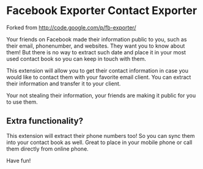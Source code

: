 Facebook Exporter Contact Exporter
==================================

Forked from http://code.google.com/p/fb-exporter/

Your friends on Facebook made their information public to you, such as their email, phonenumber, and websites. They want you to know about them! But there is no way to extract such date and place it in your most used contact book so you can keep in touch with them.

This extension will allow you to get their contact information in case you would like to contact them with your favorite email client. You can extract their information and transfer it to your client.  

Your not stealing their information, your friends are making it public for you to use them.


Extra functionality?
-------------------
This extension will extract their phone numbers too! So you can sync them into your contact book as well. Great to place in your mobile phone or call them directly from online phone.

Have fun!


